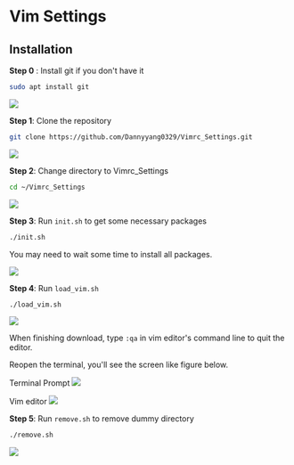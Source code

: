 # **Vim Settings**

## **Installation**

**Step 0** : Install git if you don't have it

```bash
sudo apt install git
```

![](https://i.imgur.com/hKdtsAM.png)

       
**Step 1**: Clone the repository

```bash
git clone https://github.com/Dannyyang0329/Vimrc_Settings.git
```

![](https://i.imgur.com/9CI9sj2.png)

    
**Step 2**: Change directory to Vimrc_Settings

```bash
cd ~/Vimrc_Settings
```

![](https://i.imgur.com/QScY2Wm.png)


**Step 3**: Run `init.sh` to get some necessary packages

```bash
./init.sh
```

You may need to wait some time to install all packages.

![](https://i.imgur.com/IqhsW8J.png)


**Step 4**: Run `load_vim.sh`

```bash
./load_vim.sh
```

![](https://i.imgur.com/nYx1Dhu.png)

When finishing download, type `:qa` in vim editor's command line to quit the editor. 

Reopen the terminal, you'll see the screen like figure below.

Terminal Prompt
![](https://i.imgur.com/FYDykLS.png)

Vim editor
![](https://i.imgur.com/5pK1yDC.png)


**Step 5**: Run `remove.sh` to remove dummy directory

```bash
./remove.sh
```

![](https://i.imgur.com/9LKaPVf.png)


